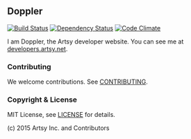 ## Doppler

[![Build Status](https://travis-ci.org/artsy/doppler.svg?branch=master)](https://travis-ci.org/artsy/doppler)
[![Dependency Status](https://gemnasium.com/artsy/doppler.svg)](https://gemnasium.com/artsy/doppler)
[![Code Climate](https://codeclimate.com/github/artsy/doppler.svg)](https://codeclimate.com/github/artsy/doppler)

I am Doppler, the Artsy developer website. You can see me at [developers.artsy.net](https://developers.artsy.net).

### Contributing

We welcome contributions. See [CONTRIBUTING](CONTRIBUTING.md).

### Copyright & License

MIT License, see [LICENSE](LICENSE) for details.

(c) 2015 Artsy Inc. and Contributors
